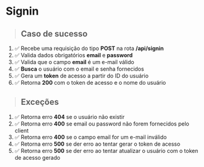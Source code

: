 # Signin

> ## Caso de sucesso
1. ✅ Recebe uma requisição do tipo **POST** na rota **/api/signin**
2. ✅ Valida dados obrigatórios **email** e **password**
3. ✅ Valida que o campo **email** é um e-mail válido
4. ✅ **Busca** o usuário com o email e senha fornecidos
5. ✅ Gera um **token** de acesso a partir do ID do usuário
6. ✅ Retorna **200** com o token de acesso e o nome do usuário

> ## Exceções
1. ✅ Retorna erro **404** se o usuário não existir
2. ✅ Retorna erro **400** se email ou password não forem fornecidos pelo client
3. ✅ Retorna erro **400** se o campo email for um e-mail inválido
4. ✅ Retorna erro **500** se der erro ao tentar gerar o token de acesso
5. ✅ Retorna erro **500** se der erro ao tentar atualizar o usuário com o token de acesso gerado